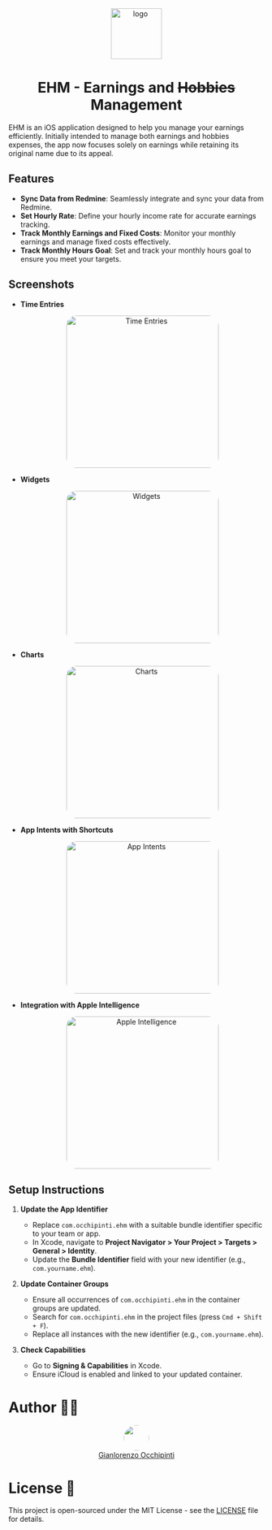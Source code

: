 <div align="center">
    <img src="img/logo.png" alt="logo" style="width: 100px; height: 100px;" />
</div >

<h1 align="center">
   EHM -  Earnings and <s>Hobbies</s> Management
</h1>
EHM is an iOS application designed to help you manage your earnings efficiently. Initially intended to manage both earnings and hobbies expenses, the app now focuses solely on earnings while retaining its original name due to its appeal.

## Features

- **Sync Data from Redmine**: Seamlessly integrate and sync your data from Redmine.
- **Set Hourly Rate**: Define your hourly income rate for accurate earnings tracking.
- **Track Monthly Earnings and Fixed Costs**: Monitor your monthly earnings and manage fixed costs effectively.
- **Track Monthly Hours Goal**: Set and track your monthly hours goal to ensure you meet your targets.

## Screenshots

- **Time Entries**
  <div align="center">
      <img src="img/time_entries.jpeg" alt="Time Entries" style="width: 300px; border-radius: 20px;" />
  </div>

- **Widgets**
  <div align="center">
      <img src="img/widgets.jpeg" alt="Widgets" style="width: 300px; border-radius: 20px;" />
  </div>

- **Charts**
  <div align="center">
      <img src="img/charts.jpeg" alt="Charts" style="width: 300px; border-radius: 20px;" />
  </div>

- **App Intents with Shortcuts**
  <div align="center">
      <img src="img/shortcuts.jpeg" alt="App Intents" style="width: 300px; border-radius: 20px;" />
  </div>

- **Integration with Apple Intelligence**
  <div align="center">
      <img src="img/app_intent.gif" alt="Apple Intelligence" style="width: 300px; border-radius: 20px;" />
  </div>


## Setup Instructions

1. **Update the App Identifier**
   - Replace `com.occhipinti.ehm` with a suitable bundle identifier specific to your team or app.
   - In Xcode, navigate to **Project Navigator > Your Project > Targets > General > Identity**.
   - Update the **Bundle Identifier** field with your new identifier (e.g., `com.yourname.ehm`).

2. **Update Container Groups**
   - Ensure all occurrences of `com.occhipinti.ehm` in the container groups are updated.
   - Search for `com.occhipinti.ehm` in the project files (press `Cmd + Shift + F`).
   - Replace all instances with the new identifier (e.g., `com.yourname.ehm`).

3. **Check Capabilities**
   - Go to **Signing & Capabilities** in Xcode.
   - Ensure iCloud is enabled and linked to your updated container.


# Author 🧑‍💻

<div align="center">
    <img src="https://occhipinti.dev/gianlo.jpeg" style="width: 50px; height: 50px; border-radius: 50%;" />
    <br />
    <a href="https://occhipinti.dev">
        Gianlorenzo Occhipinti
    </a>
</div>



# License 📝

This project is open-sourced under the MIT License - see the [LICENSE](LICENSE) file for details.
